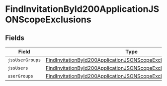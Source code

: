 # FindInvitationById200ApplicationJSONScopeExclusions


## Fields

| Field                                                                                                                                                             | Type                                                                                                                                                              | Required                                                                                                                                                          | Description                                                                                                                                                       |
| ----------------------------------------------------------------------------------------------------------------------------------------------------------------- | ----------------------------------------------------------------------------------------------------------------------------------------------------------------- | ----------------------------------------------------------------------------------------------------------------------------------------------------------------- | ----------------------------------------------------------------------------------------------------------------------------------------------------------------- |
| `jssUserGroups`                                                                                                                                                   | [FindInvitationById200ApplicationJSONScopeExclusionsJssUserGroups](../../models/operations/findinvitationbyid200applicationjsonscopeexclusionsjssusergroups.md)[] | :heavy_minus_sign:                                                                                                                                                | N/A                                                                                                                                                               |
| `jssUsers`                                                                                                                                                        | [FindInvitationById200ApplicationJSONScopeExclusionsJssUsers](../../models/operations/findinvitationbyid200applicationjsonscopeexclusionsjssusers.md)[]           | :heavy_minus_sign:                                                                                                                                                | N/A                                                                                                                                                               |
| `userGroups`                                                                                                                                                      | [FindInvitationById200ApplicationJSONScopeExclusionsUserGroups](../../models/operations/findinvitationbyid200applicationjsonscopeexclusionsusergroups.md)[]       | :heavy_minus_sign:                                                                                                                                                | N/A                                                                                                                                                               |